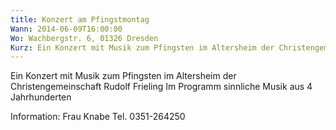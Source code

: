 ```yaml
---
title: Konzert am Pfingstmontag
Wann: 2014-06-09T16:00:00
Wo: Wachbergstr. 6, 01326 Dresden
Kurz: Ein Konzert mit Musik zum Pfingsten im Altersheim der Christengemeinschaft Rudolf Frieling
---
```


Ein Konzert mit Musik zum Pfingsten im Altersheim der Christengemeinschaft Rudolf Frieling
Im Programm sinnliche Musik aus 4 Jahrhunderten

Information:
Frau Knabe
Tel. 0351-264250
